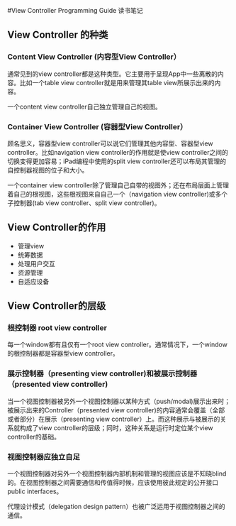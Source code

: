 #View Controller Programming Guide 读书笔记

## View Controller 的种类
### Content View Controller (内容型View Controller）

通常见到的view controller都是这种类型。它主要用于呈现App中一些离散的内容。比如一个table view controller就是用来管理其table view所展示出来的内容。

一个content view controller自己独立管理自己的视图。

### Container View Controller (容器型View Controller）

顾名思义，容器型view controller可以说它们管理其他内容型、容器型view controller。比如navigation view controller的作用就是使view controller之间的切换变得更加容易；iPad编程中使用的split view controller还可以布局其管理的自控制器视图的位子和大小。

一个container view controller除了管理自己自带的视图外；还在布局层面上管理着自己的根视图，这些根视图来自自己一个（navigation view controller)或多个子控制器(tab view controller、split view controller)。

## View Controller的作用
- 管理view
- 统筹数据
- 处理用户交互
- 资源管理
- 自适应设备

## View Controller的层级

### 根控制器 root view controller

每一个window都有且仅有一个root view controller。通常情况下，一个window的根控制器都是容器型view controller。

### 展示控制器（presenting view controller)和被展示控制器（presented view controller)

当一个视图控制器被另外一个视图控制器以某种方式（push/modal)展示出来时；被展示出来的Controller（presented view controller)的内容通常会覆盖（全部或者部分）在展示（presenting view controller）上。而这种展示与被展示的关系就构成了view controller的层级；同时，这种关系是运行时定位某个view controller的基础。

### 视图控制器应独立自足

一个视图控制器对另外一个视图控制器内部机制和管理的视图应该是不知晓blind的。在视图控制器之间需要通信和传值得时候，应该使用彼此规定的公开接口public interfaces。

代理设计模式（delegation design pattern）也被广泛运用于视图控制器之间的通信。
